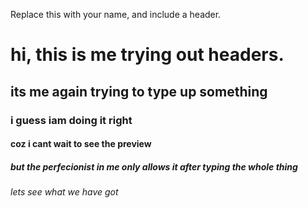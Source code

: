 Replace this with your name, and include a header.
# hi, this is me trying out headers.
## its me again trying to type up something
### i guess iam doing it right
#### coz i cant wait to see the preview
##### but the perfecionist in me only allows it after typing the whole thing
###### lets see what we have got
